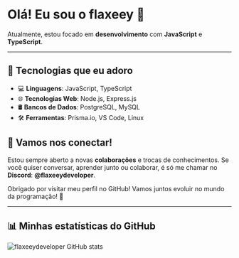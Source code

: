 # Olá! Eu sou o **flaxeey** 👋

Atualmente, estou focado em **desenvolvimento** com **JavaScript** e **TypeScript**.

---

## 🚀 Tecnologias que eu adoro

- 💻 **Linguagens**: JavaScript, TypeScript  
- 🌐 **Tecnologias Web**: Node.js, Express.js  
- 🛢️ **Bancos de Dados**: PostgreSQL, MySQL  
- 🛠️ **Ferramentas**: Prisma.io, VS Code, Linux  

## 🤝 Vamos nos conectar!

Estou sempre aberto a novas **colaborações** e trocas de conhecimentos. Se você quiser conversar, aprender junto ou colaborar, é só me chamar no **Discord**: **@flaxeeydeveloper**.

Obrigado por visitar meu perfil no GitHub! Vamos juntos evoluir no mundo da programação! 🚀

---

## 📊 Minhas estatísticas do GitHub

![flaxeeydeveloper GitHub stats](https://github-readme-stats.vercel.app/api?username=flaxeeydeveloper&show_icons=true&theme=dracula)

